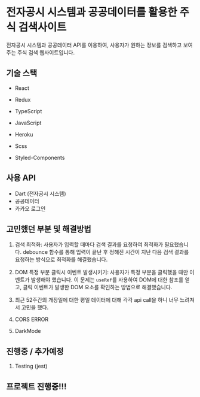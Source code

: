 # 전자공시 시스템과 공공데이터를 활용한 주식 검색사이트

전자공시 시스템과 공공데이터 API를 이용하여, 사용자가 원하는 정보를 검색하고 보여주는 주식 검색 웹사이트입니다.

## 기술 스택

- React
- Redux
- TypeScript
- JavaScript
- Heroku

- Scss
- Styled-Components


## 사용 API

- Dart (전자공시 시스템)
- 공공데이터
- 카카오 로그인

## 고민했던 부분 및 해결방법

1. 검색 최적화: 사용자가 입력할 때마다 검색 결과를 요청하여 최적화가 필요했습니다. debounce 함수를 통해 입력이 끝난 후 정해진 시간이 지난 다음 검색 결과를 요청하는 방식으로 최적화를 해결했습니다.
   
2. DOM 특정 부분 클릭시 이벤트 발생시키기: 사용자가 특정 부분을 클릭했을 때만 이벤트가 발생해야 했습니다. 이 문제는 `useRef`를 사용하여 DOM에 대한 참조를 얻고, 클릭 이벤트가 발생한 DOM 요소를 확인하는 방법으로 해결했습니다.

3. 최근 52주간의 개장일에 대한 평일 데이터에 대해 각각 api call을 하니 너무 느려져서 고민을 했다.

4. CORS ERROR

5. DarkMode

## 진행중 / 추가예정

1. Testing (jest)



## 프로젝트 진행중!!!
